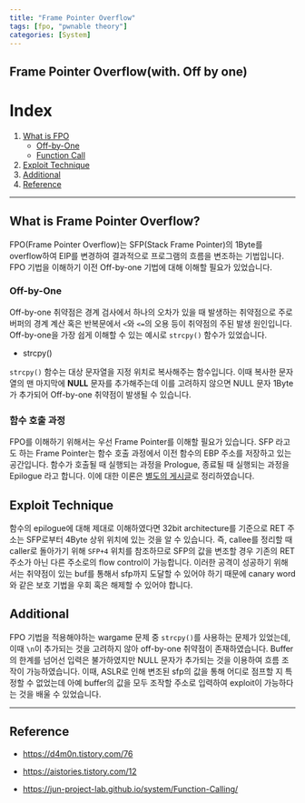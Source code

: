 ```yaml
---
title: "Frame Pointer Overflow"
tags: [fpo, "pwnable theory"]
categories: [System]
---
```


Frame Pointer Overflow(with. Off by one)
----------------------------------------

# Index

1. [What is FPO](#what-is-frame-pointer-overflow?)
	- [Off-by-One](#off-by-one)
	- [Function Call](#함수=호출-과정)
2. [Exploit Technique](#exploit-technique)
3. [Additional](#additional)
4. [Reference](#reference)

* * *

## What is Frame Pointer Overflow?

FPO(Frame Pointer Overflow)는 SFP(Stack Frame Pointer)의 1Byte를 overflow하여 EIP를 변경하여 결과적으로 프로그램의 흐름을 변조하는 기법입니다. FPO 기법을 이해하기 이전 Off-by-one 기법에 대해 이해할 필요가 있었습니다.

### Off-by-One

Off-by-one 취약점은 경계 검사에서 하나의 오차가 있을 때 발생하는 취약점으로 주로 버퍼의 경계 계산 혹은 반복문에서 `<`와 `<=`의 오용 등이 취약점의 주된 발생 원인입니다. Off-by-one을 가장 쉽게 이해할 수 있는 예시로 `strcpy()` 함수가 있었습니다.

- strcpy()

`strcpy()` 함수는 대상 문자열을 지정 위치로 복사해주는 함수입니다. 이때 복사한 문자열의 맨 마지막에 **NULL** 문자를 추가해주는데 이를 고려하지 않으면 NULL 문자 1Byte가 추가되어 Off-by-one 취약점이 발생될 수 있습니다.

### 함수 호출 과정

FPO를 이해하기 위해서는 우선 Frame Pointer를 이해할 필요가 있습니다. SFP 라고도 하는 Frame Pointer는 함수 호출 과정에서 이전 함수의 EBP 주소를 저장하고 있는 공간입니다. 함수가 호출될 때 실행되는 과정을 Prologue, 종료될 때 실행되는 과정을 Epilogue 라고 합니다. 이에 대한 이론은 [별도의 게시글](https://jun-project-lab.github.io/system/Function-Calling/)로 정리하였습니다.

## Exploit Technique

함수의 epilogue에 대해 제대로 이해하였다면 32bit architecture를 기준으로 RET 주소는 SFP로부터 4Byte 상위 위치에 있는 것을 알 수 있습니다. 즉, callee를 정리할 때 caller로 돌아가기 위해 `SFP+4` 위치를 참조하므로 SFP의 값을 변조할 경우 기존의 RET 주소가 아닌 다른 주소로의 flow control이 가능합니다. 이러한 공격이 성공하기 위해서는 취약점이 있는 buf를 통해서 sfp까지 도달할 수 있어야 하기 때문에 canary word와 같은 보호 기법을 우회 혹은 해제할 수 있어야 합니다.

## Additional

FPO 기법을 적용해야하는 wargame 문제 중 `strcpy()`를 사용하는 문제가 있었는데, 이때 `\n`이 추가되는 것을 고려하지 않아 off-by-one 취약점이 존재하였습니다. Buffer의 한계를 넘어선 입력은 불가하였지만 NULL 문자가 추가되는 것을 이용하여 흐름 조작이 가능하였습니다. 이때, ASLR로 인해 변조된 sfp의 값을 통해 어디로 점프할 지 특정할 수 없었는데 아예 buffer의 값을 모두 조작할 주소로 입력하여 exploit이 가능하다는 것을 배울 수 있었습니다.

* * *

## Reference

- <https://d4m0n.tistory.com/76>

- <https://aistories.tistory.com/12>

- <https://jun-project-lab.github.io/system/Function-Calling/>
